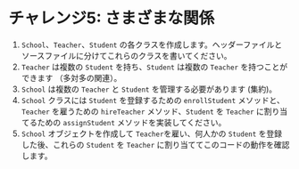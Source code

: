 # チャレンジ5: さまざまな関係

1. `School`、`Teacher`、`Student` の各クラスを作成します。ヘッダーファイルとソースファイルに分けてこれらのクラスを書いてください。
2. `Teacher` は複数の `Student` を持ち、`Student` は複数の `Teacher` を持つことができます （多対多の関連）。
3. `School` は複数の `Teacher` と `Student` を管理する必要があります (集約)。
4. `School` クラスには `Student` を登録するための `enrollStudent` メソッドと、`Teacher` を雇うための `hireTeacher` メソッド、`Student` を `Teacher` に割り当てるための `assignStudent` メソッドを実装してください。
5. `School` オブジェクトを作成して `Teacher`を雇い、何人かの `Student` を登録した後、これらの `Student` を `Teacher` に割り当ててこのコードの動作を確認します。

